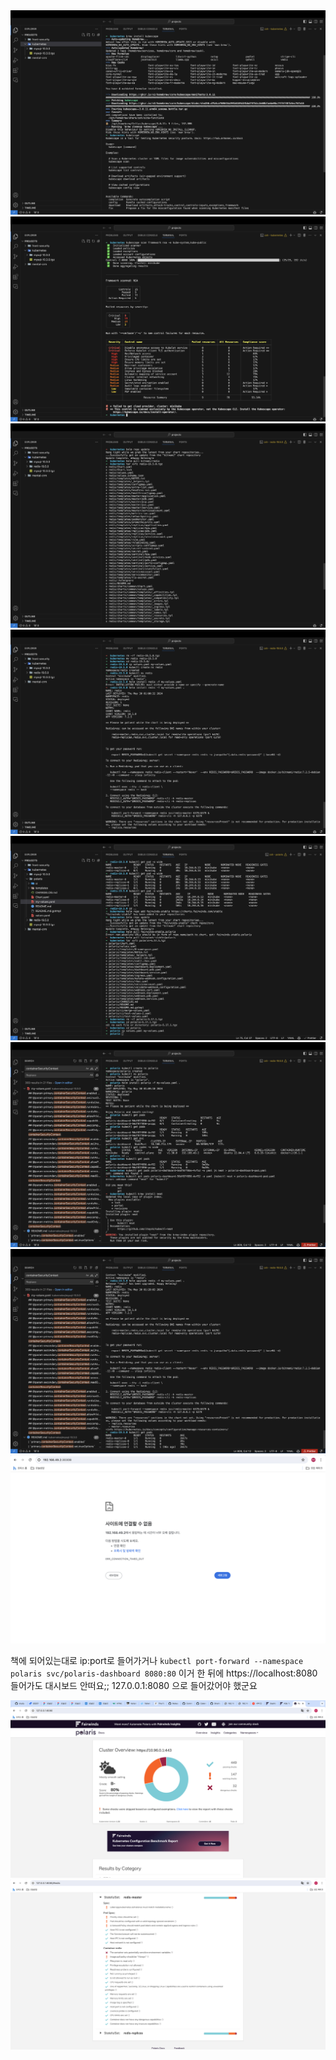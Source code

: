 <img src="./image1.png" />
<img src="./image2.png" />
<img src="./image3.png" />
<img src="./image4.png" />
<img src="./image5.png" />
<img src="./image6.png" />
<img src="./image7.png" />
<img src="./image8.png" />

책에 되어있는대로 ip:port로 들어가거나 `kubectl port-forward --namespace polaris svc/polaris-dashboard 8080:80` 이거 한 뒤에 https://localhost:8080 들어가도 대시보드 안떠요;;
127.0.0.1:8080 으로 들어갔어야 했군요

<img src="./image9.png" />
<img src="./image10.png" />
